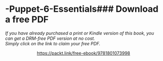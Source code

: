 # -Puppet-6-Essentials### Download a free PDF

 <i>If you have already purchased a print or Kindle version of this book, you can get a DRM-free PDF version at no cost.<br>Simply click on the link to claim your free PDF.</i>
<p align="center"> <a href="https://packt.link/free-ebook/9781801073998">https://packt.link/free-ebook/9781801073998 </a> </p>